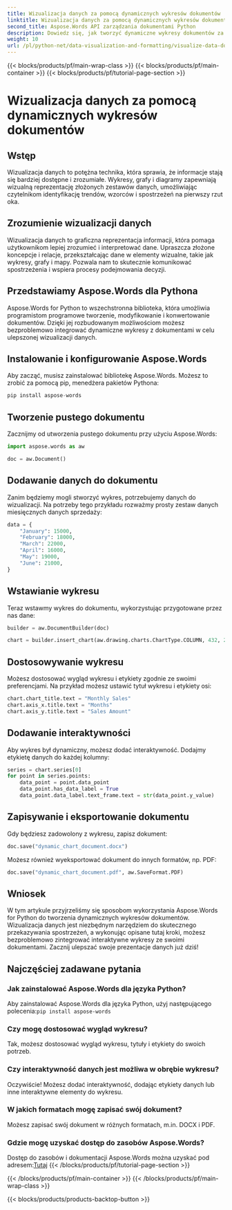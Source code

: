 ```yaml
---
title: Wizualizacja danych za pomocą dynamicznych wykresów dokumentów
linktitle: Wizualizacja danych za pomocą dynamicznych wykresów dokumentów
second_title: Aspose.Words API zarządzania dokumentami Python
description: Dowiedz się, jak tworzyć dynamiczne wykresy dokumentów za pomocą Aspose.Words dla Pythona. Ulepsz wizualizację danych w swoich dokumentach za pomocą interaktywnych wykresów.
weight: 10
url: /pl/python-net/data-visualization-and-formatting/visualize-data-document-charts/
---
```


{{< blocks/products/pf/main-wrap-class >}}
{{< blocks/products/pf/main-container >}}
{{< blocks/products/pf/tutorial-page-section >}}

# Wizualizacja danych za pomocą dynamicznych wykresów dokumentów


## Wstęp

Wizualizacja danych to potężna technika, która sprawia, że informacje stają się bardziej dostępne i zrozumiałe. Wykresy, grafy i diagramy zapewniają wizualną reprezentację złożonych zestawów danych, umożliwiając czytelnikom identyfikację trendów, wzorców i spostrzeżeń na pierwszy rzut oka.

## Zrozumienie wizualizacji danych

Wizualizacja danych to graficzna reprezentacja informacji, która pomaga użytkownikom lepiej zrozumieć i interpretować dane. Upraszcza złożone koncepcje i relacje, przekształcając dane w elementy wizualne, takie jak wykresy, grafy i mapy. Pozwala nam to skutecznie komunikować spostrzeżenia i wspiera procesy podejmowania decyzji.

## Przedstawiamy Aspose.Words dla Pythona

Aspose.Words for Python to wszechstronna biblioteka, która umożliwia programistom programowe tworzenie, modyfikowanie i konwertowanie dokumentów. Dzięki jej rozbudowanym możliwościom możesz bezproblemowo integrować dynamiczne wykresy z dokumentami w celu ulepszonej wizualizacji danych.

## Instalowanie i konfigurowanie Aspose.Words

Aby zacząć, musisz zainstalować bibliotekę Aspose.Words. Możesz to zrobić za pomocą pip, menedżera pakietów Pythona:

```python
pip install aspose-words
```

## Tworzenie pustego dokumentu

Zacznijmy od utworzenia pustego dokumentu przy użyciu Aspose.Words:

```python
import aspose.words as aw

doc = aw.Document()
```

## Dodawanie danych do dokumentu

Zanim będziemy mogli stworzyć wykres, potrzebujemy danych do wizualizacji. Na potrzeby tego przykładu rozważmy prosty zestaw danych miesięcznych danych sprzedaży:

```python
data = {
    "January": 15000,
    "February": 18000,
    "March": 22000,
    "April": 16000,
    "May": 19000,
    "June": 21000,
}
```

## Wstawianie wykresu

Teraz wstawmy wykres do dokumentu, wykorzystując przygotowane przez nas dane:

```python
builder = aw.DocumentBuilder(doc)

chart = builder.insert_chart(aw.drawing.charts.ChartType.COLUMN, 432, 252)
```

## Dostosowywanie wykresu

Możesz dostosować wygląd wykresu i etykiety zgodnie ze swoimi preferencjami. Na przykład możesz ustawić tytuł wykresu i etykiety osi:

```python
chart.chart_title.text = "Monthly Sales"
chart.axis_x.title.text = "Months"
chart.axis_y.title.text = "Sales Amount"
```

## Dodawanie interaktywności

Aby wykres był dynamiczny, możesz dodać interaktywność. Dodajmy etykietę danych do każdej kolumny:

```python
series = chart.series[0]
for point in series.points:
    data_point = point.data_point
    data_point.has_data_label = True
    data_point.data_label.text_frame.text = str(data_point.y_value)
```

## Zapisywanie i eksportowanie dokumentu

Gdy będziesz zadowolony z wykresu, zapisz dokument:

```python
doc.save("dynamic_chart_document.docx")
```

Możesz również wyeksportować dokument do innych formatów, np. PDF:

```python
doc.save("dynamic_chart_document.pdf", aw.SaveFormat.PDF)
```

## Wniosek

W tym artykule przyjrzeliśmy się sposobom wykorzystania Aspose.Words for Python do tworzenia dynamicznych wykresów dokumentów. Wizualizacja danych jest niezbędnym narzędziem do skutecznego przekazywania spostrzeżeń, a wykonując opisane tutaj kroki, możesz bezproblemowo zintegrować interaktywne wykresy ze swoimi dokumentami. Zacznij ulepszać swoje prezentacje danych już dziś!

## Najczęściej zadawane pytania

### Jak zainstalować Aspose.Words dla języka Python?
 Aby zainstalować Aspose.Words dla języka Python, użyj następującego polecenia:`pip install aspose-words`

### Czy mogę dostosować wygląd wykresu?
Tak, możesz dostosować wygląd wykresu, tytuły i etykiety do swoich potrzeb.

### Czy interaktywność danych jest możliwa w obrębie wykresu?
Oczywiście! Możesz dodać interaktywność, dodając etykiety danych lub inne interaktywne elementy do wykresu.

### W jakich formatach mogę zapisać swój dokument?
Możesz zapisać swój dokument w różnych formatach, m.in. DOCX i PDF.

### Gdzie mogę uzyskać dostęp do zasobów Aspose.Words?
 Dostęp do zasobów i dokumentacji Aspose.Words można uzyskać pod adresem:[Tutaj](https://reference.aspose.com/words/python-net/)
{{< /blocks/products/pf/tutorial-page-section >}}

{{< /blocks/products/pf/main-container >}}
{{< /blocks/products/pf/main-wrap-class >}}

{{< blocks/products/products-backtop-button >}}
